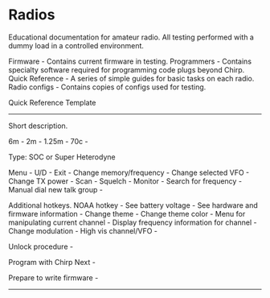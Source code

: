 # Radios
 Educational documentation for amateur radio.  All testing performed with a dummy load in a controlled environment. 
 
 
 
 
 
 
 
 
 
 
 Firmware - Contains current firmware in testing.
 Programmers - Contains specialty software required for programming code plugs beyond Chirp.
 Quick Reference - A series of simple guides for basic tasks on each radio. 
 Radio configs - Contains copies of configs used for testing. 

 
 

Quick Reference Template

---
Short description.

6m - 
2m - 
1.25m - 
70c - 

Type: SOC or Super Heterodyne

Menu -
U/D -
Exit -
Change memory/frequency -
Change selected VFO -
Change TX power - 
Scan -
Squelch -
Monitor -
Search for frequency -
Manual dial new talk group -



Additional hotkeys.
NOAA hotkey -
See battery voltage -
See hardware and firmware information -
Change theme -
Change theme color -
Menu for manipulating current channel -
Display frequency information for channel -
Change modulation -
High vis channel/VFO -


Unlock procedure -

Program with Chirp Next - 

Prepare to write firmware - 
***

